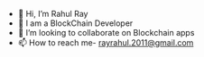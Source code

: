 - 👋 Hi, I’m Rahul Ray
- 👀 I am  a BlockChain Developer
- 💞️ I’m looking to collaborate on Blockchain apps
- 📫 How to reach me- rayrahul.2011@gmail.com

<!---
rahulray30/rahulray30 is a ✨ special ✨ repository because its `README.md` (this file) appears on your GitHub profile.
You can click the Preview link to take a look at your changes.
--->
